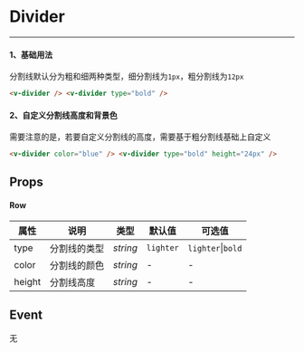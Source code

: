 # Divider

---

#### 1、基础用法

分割线默认分为粗和细两种类型，细分割线为`1px`，粗分割线为`12px`

```html
<v-divider /> <v-divider type="bold" />
```

#### 2、自定义分割线高度和背景色

需要注意的是，若要自定义分割线的高度，需要基于粗分割线基础上自定义

```html
<v-divider color="blue" /> <v-divider type="bold" height="24px" />
```

## Props

#### Row

| 属性   | 说明         | 类型     | 默认值    | 可选值                |
| ------ | ------------ | -------- | --------- | --------------------- |
| type   | 分割线的类型 | _string_ | `lighter` | `lighter`&#124;`bold` |
| color  | 分割线的颜色 | _string_ | -         | -                     |
| height | 分割线高度   | _string_ | -         | -                     |

## Event

无
